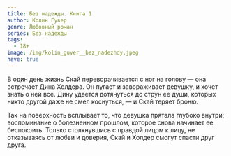 ```yaml
---
title: Без надежды. Книга 1
author: Колин Гувер
genre: Любовный роман
series: Без надежды
tags:
  - 18+
image: /img/kolin_guver__bez_nadezhdy.jpeg
have: true
---
```

В один день жизнь Скай переворачивается с ног на голову — она встречает Дина Холдера. Он пугает и завораживает девушку, и хочет знать о ней все. Дину удается дотянуться до струн ее души, которых никто другой даже не смел коснуться, — и Скай теряет броню.

Так на поверхность всплывает то, что девушка прятала глубоко внутри; воспоминание о болезненном прошлом, которое снова начинает ее беспокоить. Только столкнувшись с правдой лицом к лицу, не отказываясь от любви и доверия, Скай и Холдер смогут спасти друг друга.